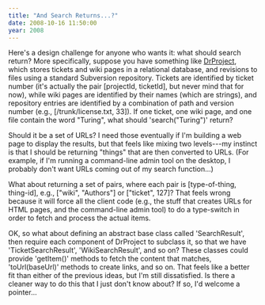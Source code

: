 ```yaml
---
title: "And Search Returns...?"
date: 2008-10-16 11:50:00
year: 2008
---
```

Here's a design challenge for anyone who wants it: what should search return?  More specifically, suppose you have something like <a href="http://www.drproject.org">DrProject</a>, which stores tickets and wiki pages in a relational database, and revisions to files using a standard Subversion repository. Tickets are identified by ticket number (it's actually the pair [projectId, ticketId], but never mind that for now), while wiki pages are identified by their names (which are strings), and repository entries are identified by a combination of path and version number (e.g., [/trunk/license.txt, 33]). If one ticket, one wiki page, and one file contain the word "Turing", what should 'search("Turing")' return?

Should it be a set of URLs?  I need those eventually if I'm building a web page to display the results, but that feels like mixing two levels---my instinct is that I should be returning "things" that are then converted to URLs.  (For example, if I'm running a command-line admin tool on the desktop, I probably don't want URLs coming out of my search function...)

What about returning a set of pairs, where each pair is [type-of-thing, thing-id], e.g., ["wiki", "Authors"] or ["ticket", 127]?  That feels wrong because it will force all the client code (e.g., the stuff that creates URLs for HTML pages, and the command-line admin tool) to do a type-switch in order to fetch and process the actual items.

OK, so what about defining an abstract base class called 'SearchResult', then require each component of DrProject to subclass it, so that we have 'TicketSearchResult', 'WikiSearchResult', and so on?  These classes could provide 'getItem()' methods to fetch the content that matches, 'toUrl(baseUrl)' methods to create links, and so on.  That feels like a better fit than either of the previous ideas, but I'm still dissatisfied.  Is there a cleaner way to do this that I just don't know about?  If so, I'd welcome a pointer...
